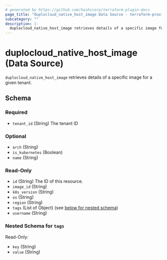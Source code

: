 ```yaml
---
# generated by https://github.com/hashicorp/terraform-plugin-docs
page_title: "duplocloud_native_host_image Data Source - terraform-provider-duplocloud"
subcategory: ""
description: |-
  duplocloud_native_host_image retrieves details of a specific image for a given tenant.
---
```


# duplocloud_native_host_image (Data Source)

`duplocloud_native_host_image` retrieves details of a specific image for a given tenant.



<!-- schema generated by tfplugindocs -->
## Schema

### Required

- `tenant_id` (String) The tenant ID

### Optional

- `arch` (String)
- `is_kubernetes` (Boolean)
- `name` (String)

### Read-Only

- `id` (String) The ID of this resource.
- `image_id` (String)
- `k8s_version` (String)
- `os` (String)
- `region` (String)
- `tags` (List of Object) (see [below for nested schema](#nestedatt--tags))
- `username` (String)

<a id="nestedatt--tags"></a>
### Nested Schema for `tags`

Read-Only:

- `key` (String)
- `value` (String)
